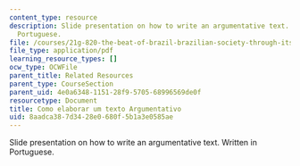 ```yaml
---
content_type: resource
description: Slide presentation on how to write an argumentative text. Written in
  Portuguese.
file: /courses/21g-820-the-beat-of-brazil-brazilian-society-through-its-music-fall-2016/8aadca387d3428e0680f5b1a3e0585ae_MIT_21G_820F16_argument.pdf
file_type: application/pdf
learning_resource_types: []
ocw_type: OCWFile
parent_title: Related Resources
parent_type: CourseSection
parent_uid: 4e0a6348-1151-28f9-5705-68996569de0f
resourcetype: Document
title: Como elaborar um texto Argumentativo
uid: 8aadca38-7d34-28e0-680f-5b1a3e0585ae
---
```

Slide presentation on how to write an argumentative text. Written in Portuguese.

